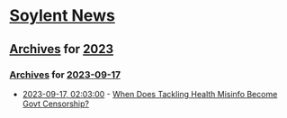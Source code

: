 # [Soylent News](../../../README.md)

## [Archives](../../index.md) for [2023](../index.md)

### [Archives](../../index.md) for [2023-09-17](index.md)

* [2023-09-17, 02:03:00](https://soylentnews.org/article.pl?sid=23/09/15/065240&from=rss) - [When Does Tackling Health Misinfo Become Govt Censorship?](https://soylentnews.org/article.pl?sid=23/09/15/065240&from=rss)
